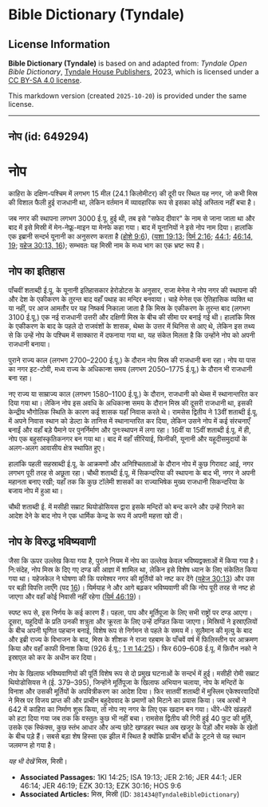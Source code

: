 # Bible Dictionary (Tyndale)

## License Information

**Bible Dictionary (Tyndale)** is based on and adapted from: _Tyndale Open Bible Dictionary_, [Tyndale House Publishers](https://tyndaleopenresources.com/), 2023, which is licensed under a [CC BY-SA 4.0 license](https://creativecommons.org/licenses/by-sa/4.0/legalcode.en).

This markdown version (created `2025-10-20`) is provided under the same license.



--------------------------------

## नोप (id: 649294)

नोप
===

काहिरा के दक्षिण\-पश्चिम में लगभग 15 मील (24\.1 किलोमीटर) की दूरी पर स्थित यह नगर, जो कभी मिस्र की विशाल फैली हुई राजधानी था, लेकिन वर्तमान में व्यावहारिक रूप से इसका कोई अस्तित्व नहीं बचा है।

जब नगर की स्थापना लगभग 3000 ई.पू. हुई थी, तब इसे "सफेद दीवार" के नाम से जाना जाता था और बाद में इसे मिस्री में मेन\-नेफ्रू\-माइन या मेनफे कहा गया। बाद में यूनानियों ने इसे नोप नाम दिया। हालांकि एक इब्रानी सन्दर्भ यूनानी का अनुसरण करता है ([होशे 9:6](https://ref.ly/Hos9:6)), ([यशा 19:13](https://ref.ly/Isa19:13); [यिर्म 2:16](https://ref.ly/Jer2:16); [44:1](https://ref.ly/Jer44:1); [46:14, 19](https://ref.ly/Jer46:14,Jer46:19); [यहेज 30:13, 16](https://ref.ly/Ezek30:13,Ezek30:16)); सम्भवतः यह मिस्री नाम के मध्य भाग का एक भ्रष्ट रूप है।

नोप का इतिहास
-------------

पाँचवीं शताब्दी ई.पू. के यूनानी इतिहासकार हेरोडोटस के अनुसार, राजा मेनेस ने नोप नगर की स्थापना की और देश के एकीकरण के तुरन्त बाद वहाँ पथाह का मन्दिर बनवाया। चाहे मेनेस एक ऐतिहासिक व्यक्ति था या नहीं, पर आज आमतौर पर यह निष्कर्ष निकाला जाता है कि मिस्र के एकीकरण के तुरन्त बाद (लगभग 3100 ई.पू.) एक नई राजधानी उत्तरी और दक्षिणी मिस्र के बीच की सीमा पर बनाई गई थी। हालांकि मिस्र के एकीकरण के बाद के पहले दो राजवंशों के शासक, थेब्स के उत्तर में थिनिस से आए थे, लेकिन इस तथ्य से कि उन्हें नोप के पश्चिम में साक्कारा में दफनाया गया था, यह संकेत मिलता है कि उन्होंने नोप को अपनी राजधानी बनाया।

पुराने राज्य काल (लगभग 2700–2200 ई.पू.) के दौरान नोप मिस्र की राजधानी बना रहा। नोप या पास का नगर इट\-टोवी, मध्य राज्य के अधिकान्श समय (लगभग 2050–1775 ई.पू.) के दौरान भी राजधानी बना रहा।

नए राज्य या साम्राज्य काल (लगभग 1580–1100 ई.पू.) के दौरान, राजधानी को थेब्स में स्थानान्तरित कर दिया गया था। लेकिन नोप इस अवधि के अधिकान्श समय के दौरान मिस्र की दूसरी राजधानी था, इसकी केन्द्रीय भौगोलिक स्थिति के कारण कई शासक यहाँ निवास करते थे। रामसेस द्वितीय ने 13वीं शताब्दी ई.पू. में अपने निवास स्थान को डेल्टा के तानिस में स्थानान्तरित कर दिया, लेकिन उसने नोप में कई संरचनाएँ बनाईं और वहाँ बड़े पैमाने पर पुनर्निर्माण और पुनःस्थापन में लगा रहा। 16वीं या 15वीं शताब्दी ई.पू. में ही, नोप एक बहुसांस्कृतिकनगर बन गया था। बाद में वहाँ सीरियाई, फिनीकी, यूनानी और यहूदीसमुदायों के अलग\-अलग आवासीय क्षेत्र स्थापित हुए।

हालांकि पहली सहस्राब्दी ई.पू. के आक्रमणों और अनिश्चितताओं के दौरान नोप में कुछ गिरावट आई, नगर लगभग पूरी तरह से अछूता रहा। चौथी शताब्दी ई.पू. में सिकन्दरिया की स्थापना के बाद भी, नगर ने अपनी महानता बनाए रखी; यहाँ तक कि कुछ टॉलेमी शासकों का राज्याभिषेक मुख्य राजधानी सिकन्दरिया के बजाय नोप में हुआ था।

चौथी शताब्दी ई. में मसीही सम्राट थियोडोसियस द्वारा इसके मन्दिरों को बन्द करने और उन्हें गिराने का आदेश देने के बाद नोप ने एक धार्मिक केन्द्र के रूप में अपनी महत्ता खो दी।

नोप के विरुद्ध भविष्यवाणी
-------------------------

जैसा कि ऊपर उल्लेख किया गया है, पुराने नियम में नोप का उल्लेख केवल भविष्यद्वक्ताओं में किया गया है। नि:संदेह, नोप मिस्र के दिए गए दण्ड की आज्ञा में शामिल था, लेकिन इसे विशेष ध्यान के लिए संकेतित किया गया था। यहेजकेल ने घोषणा की कि परमेश्वर नगर की मूर्तियों को नष्ट कर देंगे ([यहेज 30:13](https://ref.ly/Ezek30:13)) और उस पर बड़ी विपत्ति लाएँगे (पद [16](https://ref.ly/Ezek30:16))। यिर्मयाह ने और आगे बढ़कर भविष्यवाणी की कि नोप पूरी तरह से नष्ट हो जाएगा और वहाँ कोई निवासी नहीं रहेगा ([यिर्म 46:19](https://ref.ly/Jer46:19))।

स्पष्ट रूप से, इस निर्णय के कई कारण हैं। पहला, पाप और मूर्तिपूजा के लिए सभी राष्ट्रों पर दण्ड आएगा। दूसरा, यहूदियों के प्रति उनकी शत्रुता और क्रूरता के लिए उन्हें दण्डित किया जाएगा। मिस्रियों ने इस्राएलियों के बीच अपनी घृणित पहचान बनाई, विशेष रूप से निर्गमन से पहले के समय में। सुलैमान की मृत्यु के बाद और इब्री राज्य के विभाजन के बाद, मिस्र के शीशक ने राजा रहबाम के पाँचवें वर्ष में फिलिस्तीन पर आक्रमण किया और वहाँ काफी विनाश किया (926 ई.पू.; [1 रा 14:25](https://ref.ly/1Kgs14:25))। फिर 609–608 ई.पू. में फ़िरौन नको ने इस्राएल को कर के अधीन कर दिया।

नोप के खिलाफ भविष्यवाणियों की पूर्ति विशेष रूप से दो प्रमुख घटनाओं के सन्दर्भ में हुई। मसीही रोमी सम्राट थियोडोसियस ने (ई. 379–395\), जिन्होंने मूर्तिपूजा के खिलाफ अभियान चलाया, नोप के मन्दिरों के विनाश और उसकी मूर्तियों के अपवित्रीकरण का आदेश दिया। फिर सातवीं शताब्दी में मुस्लिम एकेश्वरवादियों ने मिस्र पर विजय प्राप्त की और प्राचीन बहुदेववाद के प्रमाणों को मिटाने का प्रयास किया। जब अरबों ने 642 में काहिरा का निर्माण शुरू किया, तो नोप नए नगर के लिए एक खदान बन गया। धीरे\-धीरे खंडहरों को हटा दिया गया जब तक कि वस्तुतः कुछ भी नहीं बचा। रामसेस द्वितीय की गिरी हुई 40 फुट की मूर्ति, उसके एक स्फिंक्स, कुछ स्तंभ आधार और अन्य छोटे खण्डहर स्थल अब खजूर के पेड़ों और मक्के के खेतों के बीच पड़े हैं। सबसे बड़ा शेष हिस्सा एक झील में स्थित है क्योंकि प्राचीन बाँधों के टूटने से यह स्थान जलमग्न हो गया है।

*यह भी देखें* मिस्र, मिस्री।

* **Associated Passages:** 1KI 14:25; ISA 19:13; JER 2:16; JER 44:1; JER 46:14; JER 46:19; EZK 30:13; EZK 30:16; HOS 9:6
* **Associated Articles:** मिस्र, मिस्री (ID: `381434@TyndaleBibleDictionary`)

